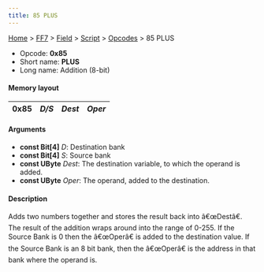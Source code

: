 ```yaml
---
title: 85 PLUS
---
```


[Home](/ff7-flat-wiki/Main%20Page.md) > [FF7](/ff7-flat-wiki/FF7.md) > [Field](/ff7-flat-wiki/FF7/Field.md) > [Script](/ff7-flat-wiki/FF7/Field/Script.md) > [Opcodes](/ff7-flat-wiki/FF7/Field/Script/Opcodes.md) > 85 PLUS

-   Opcode: **0x85**
-   Short name: **PLUS**
-   Long name: Addition (8-bit)

#### Memory layout

| 0x85 | *D/S* | *Dest* | *Oper* |
|------|-------|--------|--------|

#### Arguments

-   **const Bit\[4\]** *D*: Destination bank
-   **const Bit\[4\]** *S*: Source bank
-   **const UByte** *Dest*: The destination variable, to which the
    operand is added.
-   **const UByte** *Oper*: The operand, added to the destination.

#### Description

Adds two numbers together and stores the result back into â€œDestâ€.
The result of the addition wraps around into the range of 0-255. If the
Source Bank is 0 then the â€œOperâ€ is added to the destination value.
If the Source Bank is an 8 bit bank, then the â€œOperâ€ is the address
in that bank where the operand is.
